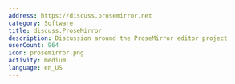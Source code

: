 ```yaml
---
address: https://discuss.prosemirror.net
category: Software
title: discuss.ProseMirror
description: Discussion around the ProseMirror editor project
userCount: 964
icon: prosemirror.png
activity: medium
language: en_US
---
```

